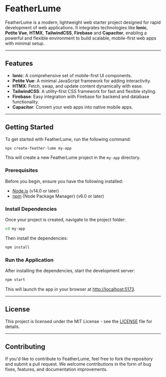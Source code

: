 # FeatherLume

FeatherLume is a modern, lightweight web starter project designed for rapid development of web applications. It integrates technologies like **Ionic**, **Petite Vue**, **HTMX**, **TailwindCSS**, **Firebase** and **Capacitor**, enabling a powerful and flexible environment to build scalable, mobile-first web apps with minimal setup.

---

## Features

- **Ionic**: A comprehensive set of mobile-first UI components.
- **Petite Vue**: A minimal JavaScript framework for adding interactivity.
- **HTMX**: Fetch, swap, and update content dynamically with ease.
- **TailwindCSS**: A utility-first CSS framework for fast and flexible styling.
- **Firebase**: Easy integration with Firebase for backend and database functionality.
- **Capacitor**: Convert your web apps into native mobile apps.

---

## Getting Started

To get started with FeatherLume, run the following command:

```bash
npx create-feather-lume my-app
```

This will create a new FeatherLume project in the `my-app` directory.

### Prerequisites

Before you begin, ensure you have the following installed:

- [Node.js](https://nodejs.org/en/) (v14.0 or later)
- [npm](https://www.npmjs.com/) (Node Package Manager) (v6.0 or later)

### Install Dependencies

Once your project is created, navigate to the project folder:

```bash
cd my-app
```

Then install the dependencies:

```bash
npm install
```

### Run the Application

After installing the dependencies, start the development server:

```bash
npm start
```

This will launch the app in your browser at [http://localhost:5173](http://localhost:5173).

---

## License

This project is licensed under the MIT License - see the [LICENSE](LICENSE) file for details.

---

## Contributing

If you'd like to contribute to FeatherLume, feel free to fork the repository and submit a pull request. We welcome contributions in the form of bug fixes, features, and documentation improvements.
